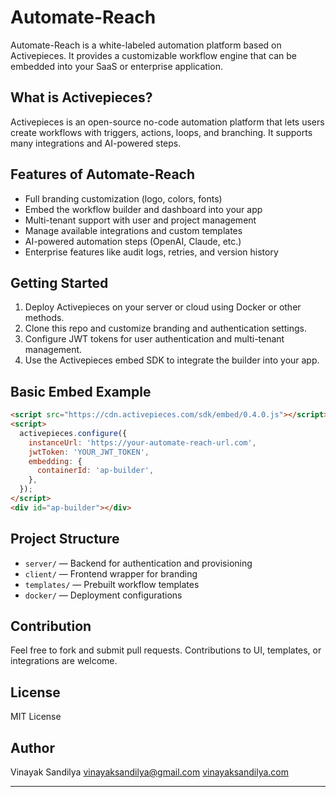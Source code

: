



# Automate-Reach

Automate-Reach is a white-labeled automation platform based on Activepieces. It provides a customizable workflow engine that can be embedded into your SaaS or enterprise application.

## What is Activepieces?

Activepieces is an open-source no-code automation platform that lets users create workflows with triggers, actions, loops, and branching. It supports many integrations and AI-powered steps.

## Features of Automate-Reach

- Full branding customization (logo, colors, fonts)  
- Embed the workflow builder and dashboard into your app  
- Multi-tenant support with user and project management  
- Manage available integrations and custom templates  
- AI-powered automation steps (OpenAI, Claude, etc.)  
- Enterprise features like audit logs, retries, and version history  

## Getting Started

1. Deploy Activepieces on your server or cloud using Docker or other methods.  
2. Clone this repo and customize branding and authentication settings.  
3. Configure JWT tokens for user authentication and multi-tenant management.  
4. Use the Activepieces embed SDK to integrate the builder into your app.

## Basic Embed Example

```html
<script src="https://cdn.activepieces.com/sdk/embed/0.4.0.js"></script>
<script>
  activepieces.configure({
    instanceUrl: 'https://your-automate-reach-url.com',
    jwtToken: 'YOUR_JWT_TOKEN',
    embedding: {
      containerId: 'ap-builder',
    },
  });
</script>
<div id="ap-builder"></div>
````

## Project Structure

* `server/` — Backend for authentication and provisioning
* `client/` — Frontend wrapper for branding
* `templates/` — Prebuilt workflow templates
* `docker/` — Deployment configurations

## Contribution

Feel free to fork and submit pull requests. Contributions to UI, templates, or integrations are welcome.

## License

MIT License

## Author

Vinayak Sandilya
[vinayaksandilya@gmail.com](mailto:vinayaksandilya@gmail.com)
[vinayaksandilya.com](https://vinayaksandilya.com)



---
